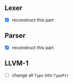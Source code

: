 ## Lexer

- [x] reconstruct this part


## Parser

- [x] reconstruct this part

## LLVM-1

- [ ] change all `Type` into `TypePtr`
